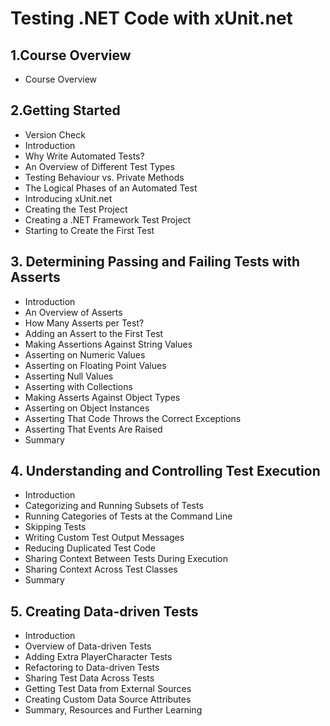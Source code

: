 # Testing .NET Code with xUnit.net
## 1.Course Overview
* Course Overview

## 2.Getting Started
* Version Check
* Introduction
* Why Write Automated Tests?
* An Overview of Different Test Types
* Testing Behaviour vs. Private Methods	
* The Logical Phases of an Automated Test
* Introducing xUnit.net
* Creating the Test Project
* Creating a .NET Framework Test Project
* Starting to Create the First Test


## 3. Determining Passing and Failing Tests with Asserts
* Introduction		
* An Overview of Asserts
* How Many Asserts per Test?
* Adding an Assert to the First Test
* Making Assertions Against String Values
* Asserting on Numeric Values
* Asserting on Floating Point Values
* Asserting Null Values
* Asserting with Collections
* Making Asserts Against Object Types
* Asserting on Object Instances
* Asserting That Code Throws the Correct Exceptions
* Asserting That Events Are Raised
* Summary

## 4. Understanding and Controlling Test Execution	
* Introduction
* Categorizing and Running Subsets of Tests
* Running Categories of Tests at the Command Line
* Skipping Tests
* Writing Custom Test Output Messages
* Reducing Duplicated Test Code
* Sharing Context Between Tests During Execution
* Sharing Context Across Test Classes
* Summary

## 5. Creating Data-driven Tests
* Introduction
* Overview of Data-driven Tests
* Adding Extra PlayerCharacter Tests
* Refactoring to Data-driven Tests
* Sharing Test Data Across Tests
* Getting Test Data from External Sources
* Creating Custom Data Source Attributes
* Summary, Resources and Further Learning   